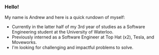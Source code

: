 ### Hello!

My name is Andrew and here is a quick rundown of myself:

- Currently in the latter half of my 3rd year of studies as a Software Engineering student at the University of Waterloo.
- Previously interned as a Software Engineer at Top Hat (x2), Tesla, and Moveworks.
- I'm looking for challenging and impactful problems to solve.
